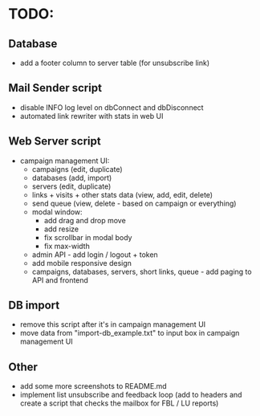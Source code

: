 # TODO:

## Database
- add a footer column to server table (for unsubscribe link)

## Mail Sender script
- disable INFO log level on dbConnect and dbDisconnect
- automated link rewriter with stats in web UI

## Web Server script
- campaign management UI:
  - campaigns (edit, duplicate)
  - databases (add, import)
  - servers (edit, duplicate)
  - links + visits + other stats data (view, add, edit, delete)
  - send queue (view, delete - based on campaign or everything)
  - modal window:
    - add drag and drop move
    - add resize
    - fix scrollbar in modal body
    - fix max-width
  - admin API - add login / logout + token
  - add mobile responsive design
  - campaigns, databases, servers, short links, queue - add paging to API and frontend

## DB import
- remove this script after it's in campaign management UI
- move data from "import-db_example.txt" to input box in campaign management UI

## Other
- add some more screenshots to README.md
- implement list unsubscribe and feedback loop (add to headers and create a script that checks the mailbox for FBL / LU reports)
